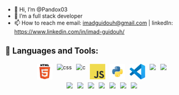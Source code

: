 - 👋 Hi, I’m @Pandox03 
- 🌱 I’m a full stack developer 
- 📫 How to reach me email: imadguidouh@gmail.com | linkedIn: https://www.linkedin.com/in/imad-guidouh/

## 🧰 Languages and Tools:
<p align="center">
 <img src="https://raw.githubusercontent.com/devicons/devicon/master/icons/html5/html5-original-wordmark.svg" alt="HTML" height="40" style="vertical-align:top; margin:4px">
 <img src="https://cdn.jsdelivr.net/gh/devicons/devicon/icons/css3/css3-original-wordmark.svg" alt="css" height="40" style="vertical-align:top; margin:4px"/>
 <img src="https://cdn.jsdelivr.net/gh/devicons/devicon/icons/c/c-original.svg" alt="c" height="40" style="vertical-align:top; margin:4px" />
 <img src="https://raw.githubusercontent.com/github/explore/80688e429a7d4ef2fca1e82350fe8e3517d3494d/topics/javascript/javascript.png" alt="Javascript" height="40" style="vertical-align:top; margin:4px">
<img src="https://raw.githubusercontent.com/github/explore/80688e429a7d4ef2fca1e82350fe8e3517d3494d/topics/python/python.png" alt="Python" height="40" style="vertical-align:top; margin:4px">

<img src="https://raw.githubusercontent.com/github/explore/80688e429a7d4ef2fca1e82350fe8e3517d3494d/topics/visual-studio-code/visual-studio-code.png" alt="VS Code" height="40" style="vertical-align:top; margin:4px">
<img src="https://cdn.jsdelivr.net/gh/devicons/devicon/icons/git/git-original-wordmark.svg" height="40" style="vertical-align:top; margin:4px" />

 <img src="https://cdn.jsdelivr.net/gh/devicons/devicon/icons/jira/jira-original-wordmark.svg" height="40" style="vertical-align:top; margin:4px" />
          
 <br/>


  <img src="https://cdn.jsdelivr.net/gh/devicons/devicon/icons/mysql/mysql-original-wordmark.svg" height="40" style="vertical-align:top; margin:4px" />
 
<img src="https://cdn.jsdelivr.net/gh/devicons/devicon/icons/php/php-original.svg" height="40" style="vertical-align:top; margin:4px" />
 <img src="https://cdn.jsdelivr.net/gh/devicons/devicon/icons/react/react-original-wordmark.svg" height="40" style="vertical-align:top; margin:4px"/>
 
  <img src="https://cdn.jsdelivr.net/gh/devicons/devicon/icons/visualstudio/visualstudio-plain.svg" height="40" style="vertical-align:top; margin:4px" />
 
 
  <img src="https://cdn.jsdelivr.net/gh/devicons/devicon@latest/icons/laravel/laravel-original-wordmark.svg" height="40" style="vertical-align:top; margin:4px" />
          
<img src="https://cdn.jsdelivr.net/gh/devicons/devicon/icons/mongodb/mongodb-original-wordmark.svg" height="40" style="vertical-align:top; margin:4px" />   
<img src="https://cdn.jsdelivr.net/gh/devicons/devicon/icons/socketio/socketio-original.svg" height="40" style="vertical-align:top; margin:4px"/>
                                               
</p>


  

<!---
Pandox03/Pandox03 is a ✨ special ✨ repository because its `README.md` (this file) appears on your GitHub profile.
You can click the Preview link to take a look at your changes.
--->
